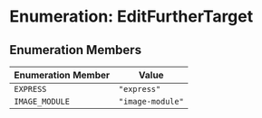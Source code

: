 # Enumeration: EditFurtherTarget

## Enumeration Members

| Enumeration Member | Value |
| ------ | ------ |
| `EXPRESS` | `"express"` |
| `IMAGE_MODULE` | `"image-module"` |
